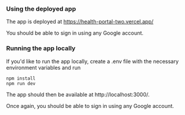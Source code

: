 ### Using the deployed app

The app is deployed at https://health-portal-two.vercel.app/

You should be able to sign in using any Google account.

### Running the app locally

If you'd like to run the app locally, create a .env file with the necessary environment variables and run

```
npm install
npm run dev
```

The app should then be available at http://localhost:3000/.

Once again, you should be able to sign in using any Google account.
